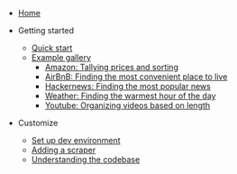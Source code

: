 
- [Home](README.md)
- Getting started

  - [Quick start](quickstart.md)
  - [Example gallery](examples.md)
    - [Amazon: Tallying prices and sorting](examples/amazon.md)
    - [AirBnB: Finding the most convenient place to live](examples/airbnb.md)
    - [Hackernews: Finding the most popular news](examples/hackernews.md)
    - [Weather: Finding the warmest hour of the day](examples/weather.md)
    - [Youtube: Organizing videos based on length](examples/youtube.md)


- Customize
  - [Set up dev environment](devenv.md)
  - [Adding a scraper](add-scraper.md)
  - [Understanding the codebase](codebase.md)

